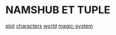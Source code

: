 # NAMSHUB ET TUPLE

[plot](plot.md)
[characters](characters.md)
[world](world.md)
[magic-system](magic-system.md)
